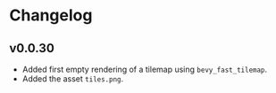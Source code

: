 # Changelog

## v0.0.30

- Added first empty rendering of a tilemap using `bevy_fast_tilemap`.
- Added the asset `tiles.png`.
